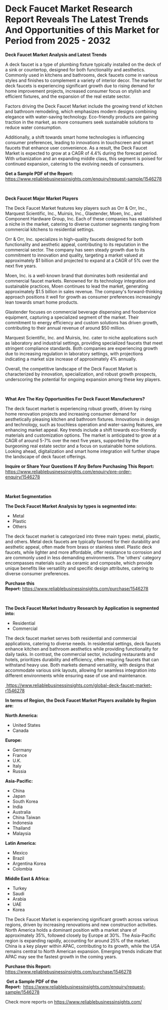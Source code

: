 <p><h1>Deck Faucet Market Research Report Reveals The Latest Trends And Opportunities of this Market for Period from 2025 - 2032</h1></p><p><strong>Deck Faucet Market Analysis and Latest Trends</strong></p>
<p><p>A deck faucet is a type of plumbing fixture typically installed on the deck of a sink or countertop, designed for both functionality and aesthetics. Commonly used in kitchens and bathrooms, deck faucets come in various styles and finishes to complement a variety of interior decor. The market for deck faucets is experiencing significant growth due to rising demand for home improvement projects, increased consumer focus on stylish and efficient fixtures, and the expansion of the real estate sector.</p><p>Factors driving the Deck Faucet Market include the growing trend of kitchen and bathroom remodeling, which emphasizes modern designs combining elegance with water-saving technology. Eco-friendly products are gaining traction in the market, as more consumers seek sustainable solutions to reduce water consumption.</p><p>Additionally, a shift towards smart home technologies is influencing consumer preferences, leading to innovations in touchscreen and smart faucets that enhance user convenience. As a result, the Deck Faucet Market is expected to grow at a CAGR of 4.4% during the forecast period. With urbanization and an expanding middle class, this segment is poised for continued expansion, catering to the evolving needs of consumers.</p></p>
<p><strong>Get a Sample PDF of the Report:&nbsp;</strong> <a href="https://www.reliablebusinessinsights.com/enquiry/request-sample/1546278?utm_campaign=3045&utm_medium=2&utm_source=Github&utm_content=ia&utm_term=04042025&utm_id=deck-faucet">https://www.reliablebusinessinsights.com/enquiry/request-sample/1546278</a></p>
<p>&nbsp;</p>
<p><strong>Deck Faucet Major Market Players</strong></p>
<p><p>The Deck Faucet Market features key players such as Orr & Orr, Inc., Marquest Scientific, Inc., Muirsis, Inc., Glastender, Moen, Inc., and Component Hardware Group, Inc. Each of these companies has established a niche in the market, catering to diverse customer segments ranging from commercial kitchens to residential settings.</p><p>Orr & Orr, Inc. specializes in high-quality faucets designed for both functionality and aesthetic appeal, contributing to its reputation in the commercial sector. The company has seen steady growth due to its commitment to innovation and quality, targeting a market valued at approximately $1 billion and projected to expand at a CAGR of 5% over the next five years.</p><p>Moen, Inc. is a well-known brand that dominates both residential and commercial faucet markets. Renowned for its technology integration and sustainable practices, Moen continues to lead the market, generating approximately $1.5 billion in sales revenue. The company's forward-thinking approach positions it well for growth as consumer preferences increasingly lean towards smart home products.</p><p>Glastender focuses on commercial beverage dispensing and foodservice equipment, capturing a specialized segment of the market. Their commitment to energy efficiency and custom solutions has driven growth, contributing to their annual revenue of around $50 million.</p><p>Marquest Scientific, Inc. and Muirsis, Inc. cater to niche applications such as laboratory and industrial settings, providing specialized faucets that meet stringent compliance standards. Both companies are experiencing growth due to increasing regulation in laboratory settings, with projections indicating a market size increase of approximately 4% annually.</p><p>Overall, the competitive landscape of the Deck Faucet Market is characterized by innovation, specialization, and robust growth prospects, underscoring the potential for ongoing expansion among these key players.</p></p>
<p>&nbsp;</p>
<p><strong>What Are The Key Opportunities For Deck Faucet Manufacturers?</strong></p>
<p><p>The deck faucet market is experiencing robust growth, driven by rising home renovation projects and increasing consumer demand for aesthetically pleasing kitchen and bathroom fixtures. Innovations in design and technology, such as touchless operation and water-saving features, are enhancing market appeal. Key trends include a shift towards eco-friendly materials and customization options. The market is anticipated to grow at a CAGR of around 5-7% over the next five years, supported by the burgeoning real estate sector and a focus on sustainable home solutions. Looking ahead, digitalization and smart home integration will further shape the landscape of deck faucet offerings.</p></p>
<p><strong>Inquire or Share Your Questions If Any Before Purchasing This Report:</strong> <a href="https://www.reliablebusinessinsights.com/enquiry/pre-order-enquiry/1546278?utm_campaign=3045&utm_medium=2&utm_source=Github&utm_content=ia&utm_term=04042025&utm_id=deck-faucet">https://www.reliablebusinessinsights.com/enquiry/pre-order-enquiry/1546278</a></p>
<p>&nbsp;</p>
<p><strong>Market Segmentation</strong></p>
<p><strong>The Deck Faucet Market Analysis by types is segmented into:</strong></p>
<p><ul><li>Metal</li><li>Plastic</li><li>Others</li></ul></p>
<p><p>The deck faucet market is categorized into three main types: metal, plastic, and others. Metal deck faucets are typically favored for their durability and aesthetic appeal, often made from brass or stainless steel. Plastic deck faucets, while lighter and more affordable, offer resistance to corrosion and are commonly used in less demanding environments. The 'others' category encompasses materials such as ceramic and composite, which provide unique benefits like versatility and specific design attributes, catering to diverse consumer preferences.</p></p>
<p><strong>Purchase this Report:&nbsp;</strong><a href="https://www.reliablebusinessinsights.com/purchase/1546278?utm_campaign=3045&utm_medium=2&utm_source=Github&utm_content=ia&utm_term=04042025&utm_id=deck-faucet">https://www.reliablebusinessinsights.com/purchase/1546278</a></p>
<p>&nbsp;</p>
<p><strong>The Deck Faucet Market Industry Research by Application is segmented into:</strong></p>
<p><ul><li>Residential</li><li>Commercial</li></ul></p>
<p><p>The deck faucet market serves both residential and commercial applications, catering to diverse needs. In residential settings, deck faucets enhance kitchen and bathroom aesthetics while providing functionality for daily tasks. In contrast, the commercial sector, including restaurants and hotels, prioritizes durability and efficiency, often requiring faucets that can withstand heavy use. Both markets demand versatility, with designs that accommodate various sink layouts, allowing for seamless integration into different environments while ensuring ease of use and maintenance.</p></p>
<p><a href="https://www.reliablebusinessinsights.com/global-deck-faucet-market-r1546278?utm_campaign=3045&utm_medium=2&utm_source=Github&utm_content=ia&utm_term=04042025&utm_id=deck-faucet">&nbsp;https://www.reliablebusinessinsights.com/global-deck-faucet-market-r1546278</a></p>
<p><strong>In terms of Region, the Deck Faucet Market Players available by Region are:</strong></p>
<p>
    <p> <strong> North America: </strong>
        <ul>
            <li>United States</li>
            <li>Canada</li>
        </ul>
        </p> 
    <p> <strong> Europe: </strong>
        <ul>
            <li>Germany</li>
            <li>France</li>
            <li>U.K.</li>
            <li>Italy</li>
            <li>Russia</li>
        </ul>
        </p> 
    <p> <strong> Asia-Pacific: </strong>
        <ul>
            <li>China</li>
            <li>Japan</li>
            <li>South Korea</li>
            <li>India</li>
            <li>Australia</li>
            <li>China Taiwan</li>
            <li>Indonesia</li>
            <li>Thailand</li>
            <li>Malaysia</li>
        </ul>
        </p> 
    <p> <strong> Latin America: </strong>
        <ul>
            <li>Mexico</li>
            <li>Brazil</li>
            <li>Argentina Korea</li>
            <li>Colombia</li>
        </ul>
        </p> 
    <p> <strong> Middle East & Africa: </strong>
        <ul>
            <li>Turkey</li>
            <li>Saudi</li>
            <li>Arabia</li>
            <li>UAE</li>
            <li>Korea</li>
        </ul>
    </p>
    </p>
<p><p>The Deck Faucet Market is experiencing significant growth across various regions, driven by increasing renovations and new construction activities. North America holds a dominant position with a market share of approximately 35%, followed closely by Europe at 30%. The Asia-Pacific region is expanding rapidly, accounting for around 25% of the market. China is a key player within APAC, contributing to its growth, while the USA remains central to North American expansion. Emerging trends indicate that APAC may see the fastest growth in the coming years.</p></p>
<p><strong>Purchase this Report: </strong><a href="https://www.reliablebusinessinsights.com/purchase/1546278?utm_campaign=3045&utm_medium=2&utm_source=Github&utm_content=ia&utm_term=04042025&utm_id=deck-faucet">https://www.reliablebusinessinsights.com/purchase/1546278</a></p>
<p>&nbsp;<strong>Get a Sample PDF of the Report:&nbsp;&nbsp;</strong><a href="https://www.reliablebusinessinsights.com/enquiry/request-sample/1546278?utm_campaign=3045&utm_medium=2&utm_source=Github&utm_content=ia&utm_term=04042025&utm_id=deck-faucet">https://www.reliablebusinessinsights.com/enquiry/request-sample/1546278</a></p>
<p><strong></strong></p>
<p>Check more reports on <a href="https://www.reliablebusinessinsights.com/?utm_campaign=3045&utm_medium=2&utm_source=Github&utm_content=ia&utm_term=04042025&utm_id=deck-faucet">https://www.reliablebusinessinsights.com/</a></p>
